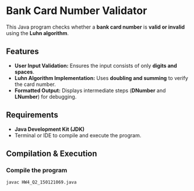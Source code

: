 # Bank Card Number Validator

This Java program checks whether a **bank card number** is **valid or invalid** using the **Luhn algorithm**.

## Features
- **User Input Validation:** Ensures the input consists of only **digits and spaces**.
- **Luhn Algorithm Implementation:** Uses **doubling and summing** to verify the card number.
- **Formatted Output:** Displays intermediate steps (**DNumber** and **LNumber**) for debugging.

## Requirements
- **Java Development Kit (JDK)**
- Terminal or IDE to compile and execute the program.

## Compilation & Execution
### **Compile the program**
```bash
javac HW4_Q2_150121069.java
